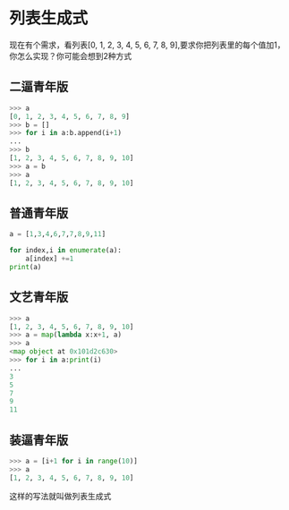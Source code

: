# 列表生成式

现在有个需求，看列表[0, 1, 2, 3, 4, 5, 6, 7, 8, 9],要求你把列表里的每个值加1，你怎么实现？你可能会想到2种方式


## 二逼青年版

```python
>>> a
[0, 1, 2, 3, 4, 5, 6, 7, 8, 9]
>>> b = []
>>> for i in a:b.append(i+1)
...
>>> b
[1, 2, 3, 4, 5, 6, 7, 8, 9, 10]
>>> a = b
>>> a
[1, 2, 3, 4, 5, 6, 7, 8, 9, 10]
```

## 普通青年版

```python
a = [1,3,4,6,7,7,8,9,11]

for index,i in enumerate(a):
    a[index] +=1
print(a)
```

## 文艺青年版

```python
>>> a
[1, 2, 3, 4, 5, 6, 7, 8, 9, 10]
>>> a = map(lambda x:x+1, a)
>>> a
<map object at 0x101d2c630>
>>> for i in a:print(i)
...
3
5
7
9
11
```

## 装逼青年版

```python
>>> a = [i+1 for i in range(10)]
>>> a
[1, 2, 3, 4, 5, 6, 7, 8, 9, 10]
```


这样的写法就叫做列表生成式
